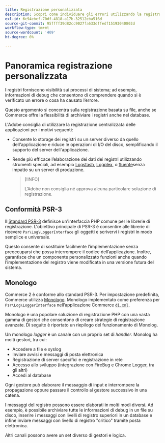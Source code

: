 ```yaml
---
title: Registrazione personalizzata
description: Scopri come individuare gli errori utilizzando la registrazione personalizzata.
exl-id: 6c94ebcf-70df-4818-a17b-32512eba516d
source-git-commit: 95ffff39d82cc9027fa633dffedf15193040802d
workflow-type: tm+mt
source-wordcount: '409'
ht-degree: 0%

---
```


# Panoramica registrazione personalizzata

I registri forniscono visibilità sui processi di sistema; ad esempio, informazioni di debug che consentono di comprendere quando si è verificato un errore o cosa ha causato l’errore.

Questo argomento si concentra sulla registrazione basata su file, anche se Commerce offre la flessibilità di archiviare i registri anche nel database.

L&#39;Adobe consiglia di utilizzare la registrazione centralizzata delle applicazioni per i motivi seguenti:

- Consente lo storage dei registri su un server diverso da quello dell&#39;applicazione e riduce le operazioni di I/O del disco, semplificando il supporto del server dell&#39;applicazione.

- Rende più efficace l’elaborazione dei dati dei registri utilizzando strumenti speciali, ad esempio [Logstash], [Logplex], o [fluente]senza impatto su un server di produzione.

   >[!INFO]
   >
   >L’Adobe non consiglia né approva alcuna particolare soluzione di registrazione.

## Conformità PSR-3

Il [Standard PSR-3][laminas] definisce un&#39;interfaccia PHP comune per le librerie di registrazione. L&#39;obiettivo principale di PSR-3 è consentire alle librerie di ricevere `Psr\Log\LoggerInterface` gli oggetti e scrivervi i registri in modo semplice e universale.

Questo consente di sostituire facilmente l’implementazione senza preoccuparsi che possa interrompere il codice dell’applicazione. Inoltre, garantisce che un componente personalizzato funzioni anche quando l’implementazione del registro viene modificata in una versione futura del sistema.

## Monologo

Commerce 2 è conforme allo standard PSR-3. Per impostazione predefinita, Commerce utilizza [Monologo]. Monologo implementato come preferenza per `Psr\Log\LoggerInterface` nell’applicazione Commerce [`di.xml`][di].

Monologo è una popolare soluzione di registrazione PHP con una vasta gamma di gestori che consentono di creare strategie di registrazione avanzate. Di seguito è riportato un riepilogo del funzionamento di Monolog.

Un monologo _logger_ è un canale con un proprio set di _handler_. Monolog ha molti gestori, tra cui:

- Accedere a file e syslog
- Inviare avvisi e messaggi di posta elettronica
- Registrazione di server specifici e registrazione in rete
- Accesso allo sviluppo (integrazione con FireBug e Chrome Logger, tra gli altri)
- Accedi al database

Ogni gestore può elaborare il messaggio di input e interrompere la propagazione oppure passare il controllo al gestore successivo in una catena.

I messaggi del registro possono essere elaborati in molti modi diversi. Ad esempio, è possibile archiviare tutte le informazioni di debug in un file su disco, inserire i messaggi con livelli di registro superiori in un database e infine inviare messaggi con livello di registro &quot;critico&quot; tramite posta elettronica.

Altri canali possono avere un set diverso di gestori e logica.

<!-- link definitions -->

[di]: https://github.com/magento/magento2/blob/2.4/app/etc/di.xml#L9
[fluente]: https://www.fluentd.org/
[laminas]: https://docs.laminas.dev/laminas-log/
[Logplex]: https://devcenter.heroku.com/articles/logplex
[Logstash]: https://www.elastic.co/products/logstash
[Monologo]: https://github.com/Seldaek/monolog
